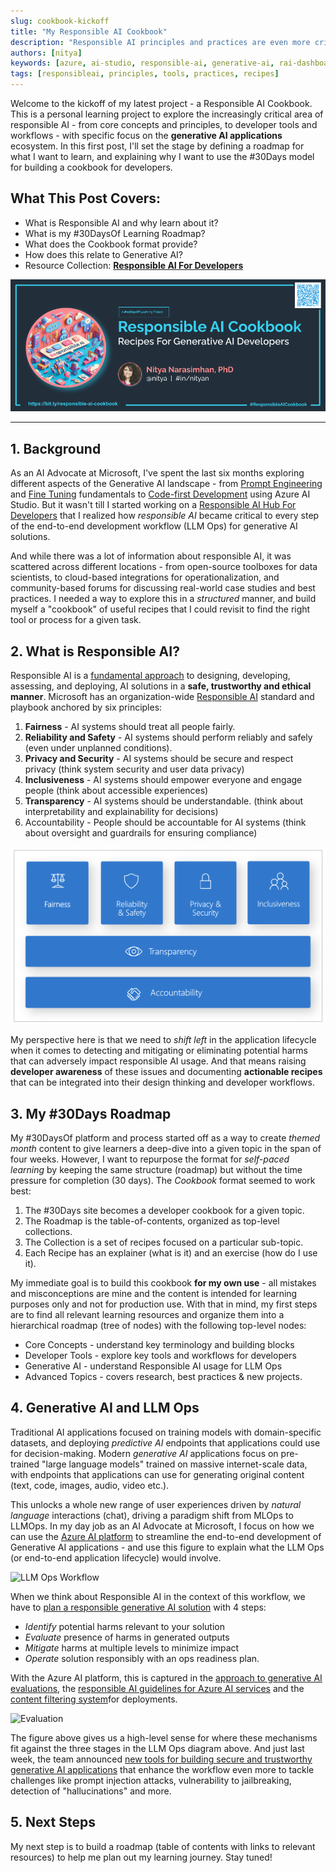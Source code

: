 ```yaml
---
slug: cookbook-kickoff
title: "My Responsible AI Cookbook"
description: "Responsible AI principles and practices are even more critical in the current fast-paced Generative AI ecosystem. This is the start of my learning journey to build a Responsible AI cookbook with useful recipes for generative AI developers." 
authors: [nitya]
keywords: [azure, ai-studio, responsible-ai, generative-ai, rai-dashboard, rai-evaluation, rai-content-safety, rai-cookbook]
tags: [responsibleai, principles, tools, practices, recipes]
---
```


Welcome to the kickoff of my latest project - a Responsible AI Cookbook. This is a personal learning project to explore the increasingly critical area of responsible AI - from core concepts and principles, to developer tools and workflows - with specific focus on the **generative AI applications** ecosystem. In this first post, I'll set the stage by defining a roadmap for what I want to learn, and explaining why I want to use the #30Days model for building a cookbook for developers.



## What This Post Covers:
 * What is Responsible AI and why learn about it?
 * What is my #30DaysOf Learning Roadmap?
 * What does the Cookbook format provide?
 * How does this relate to Generative AI?
 * Resource Collection: [**Responsible AI For Developers**](https://aka.ms/rai-hub/collection)

![Deploy with Responsible AI](./../../static/img/banners/000-cookbook.png)

---

## 1. Background

As an AI Advocate at Microsoft, I've spent the last six months exploring different aspects of the Generative AI landscape - from [Prompt Engineering](https://dev.to/azure/prompt-engineering-fundamentals-generative-ai-for-beginners-v1-1kii) and [Fine Tuning](https://dev.to/azure/fine-tuning-fundamentals-generative-ai-for-beginners-v2-3lf9) fundamentals to [Code-first Development](https://techcommunity.microsoft.com/t5/ai-ai-platform-blog/a-code-first-experience-for-building-a-copilot-with-azure-ai/ba-p/4058659) using Azure AI Studio. But it wasn't till I started working on a [Responsible AI Hub For Developers](https://dev.to/azure/responsible-ai-for-developers-resources-for-self-guided-learning-3lf9) that I realized how _responsible AI_ became critical to every step of the end-to-end development workflow (LLM Ops) for generative AI solutions. 

And while there was a lot of information about responsible AI, it was scattered across different locations - from open-source toolboxes for data scientists, to cloud-based integrations for operationalization, and community-based forums for discussing real-world case studies and best practices. I needed a way to explore this in a _structured_ manner, and build myself a "cookbook" of useful recipes that I could revisit to find the right tool or process for a given task.


## 2. What is Responsible AI?

Responsible AI is a [fundamental approach](https://responsibleaitoolbox.ai/) to designing, developing, assessing, and deploying, AI solutions in a **safe, trustworthy and ethical manner**. Microsoft has an organization-wide [Responsible AI](https://www.microsoft.com/ai/responsible-ai) standard and playbook anchored by six principles:
1. **Fairness** - AI systems should treat all people fairly.
1. **Reliability and Safety** - AI systems should perform reliably and safely (even under unplanned conditions).
1. **Privacy and Security** - AI systems should be secure and respect privacy (think system security and user data privacy)
1. **Inclusiveness** - AI systems should empower everyone and engage people (think about accessible experiences)
1. **Transparency** - AI systems should be understandable. (think about interpretability and explainability for decisions)
1. Accountability - People should be accountable for AI systems (think about oversight and guardrails for ensuring compliance)

![Principles of Responsible AI](./../../static/img/posts/000-responsibleai-principles.png)

My perspective here is that we need to _shift left_ in the application lifecycle when it comes to detecting and mitigating or eliminating potential harms that can adversely impact responsible AI usage. And that means raising **developer awareness** of these issues and documenting **actionable recipes** that can be integrated into their design thinking and developer workflows.


## 3. My #30Days Roadmap

My #30DaysOf platform and process started off as a way to create _themed month_ content to give learners a deep-dive into a given topic in the span of four weeks. However, I want to repurpose the format for _self-paced learning_ by keeping the same structure (roadmap) but without the time pressure for completion (30 days). The _Cookbook_ format seemed to work best:

1. The #30Days site becomes a developer cookbook for a given topic.
1. The Roadmap is the table-of-contents, organized as top-level collections.
1. The Collection is a set of recipes focused on a particular sub-topic.
1. Each Recipe has an explainer (what is it) and an exercise (how do I use it).

My immediate goal is to build this cookbook **for my own use** - all mistakes and misconceptions are mine and the content is intended for learning purposes only and not for production use. With that in mind, my first steps are to find all relevant learning resources and organize them into a hierarchical roadmap (tree of nodes) with the following top-level nodes:
 - Core Concepts - understand key terminology and building blocks
 - Developer Tools - explore key tools and workflows for developers
 - Generative AI - understand Responsible AI usage for LLM Ops
 - Advanced Topics - covers research, best practices & new projects.


## 4. Generative AI and LLM Ops

Traditional AI applications focused on training models with domain-specific datasets, and deploying _predictive AI_ endpoints that applications could use for decision-making. Modern _generative AI_ applications focus on pre-trained "large language models" trained on massive internet-scale data, with endpoints that applications can use for generating original content (text, code, images, audio, video etc.). 

This unlocks a whole new range of user experiences driven by _natural language_ interactions (chat), driving a paradigm shift from MLOps to LLMOps. In my day job as an AI Advocate at Microsoft, I focus on how we can use the [Azure AI platform](https://ai.azure.com) to streamline the end-to-end development of Generative AI applications - and use this figure to explain what the LLM Ops (or end-to-end application lifecycle) would involve.

![LLM Ops Workflow](https://techcommunity.microsoft.com/t5/image/serverpage/image-id/552316i571E7F652BBB7F1C/image-size/large?v=v2&px=999)

When we think about Responsible AI in the context of this workflow, we have to [plan a responsible generative AI solution](https://learn.microsoft.com/training/modules/responsible-generative-ai/2-plan-responsible-ai) with 4 steps:
 - _Identify_ potential harms relevant to your solution
 - _Evaluate_ presence of harms in generated outputs
 - _Mitigate_ harms at multiple levels to minimize impact
 - _Operate_ solution responsibly with an ops readiness plan.

 With the Azure AI platform, this is captured in the [approach to generative AI evaluations](https://learn.microsoft.com/azure/ai-studio/concepts/evaluation-approach-gen-ai), the [responsible AI guidelines for Azure AI services](https://learn.microsoft.com/azure/ai-services/responsible-use-of-ai-overview) and the [content filtering system](https://learn.microsoft.com/azure/ai-studio/concepts/content-filtering)for deployments. 

![Evaluation](https://learn.microsoft.com/en-us/azure/ai-studio/media/evaluations/evaluation-monitor-flow.png)

The figure above gives us a high-level sense for where these mechanisms fit against the three stages in the LLM Ops diagram above. And just last week, the team announced [new tools for building secure and trustworthy generative AI applications](https://azure.microsoft.com/blog/announcing-new-tools-in-azure-ai-to-help-you-build-more-secure-and-trustworthy-generative-ai-applications/) that enhance the workflow even more to tackle challenges like prompt injection attacks, vulnerability to jailbreaking, detection of "hallucinations" and more.



## 5. Next Steps

My next step is to build a roadmap (table of contents with links to relevant resources) to help me plan out my learning journey. Stay tuned!